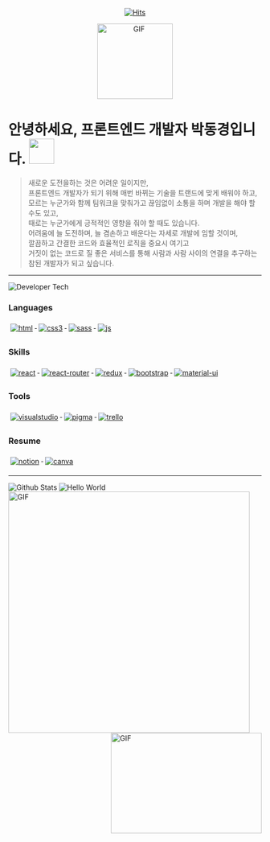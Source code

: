  <div align=center>
  
  [![Hits](https://hits.seeyoufarm.com/api/count/incr/badge.svg?url=https%3A%2F%2Fgithub.com%2FDongKyoungPark)](https://hits.seeyoufarm.com)

  <img align="center" alt="GIF" height="150px" src="https://media.giphy.com/media/du3J3cXyzhj75IOgvA/giphy.gif" />
  
  </div>
  
# 안녕하세요, 프론트엔드 개발자 박동경입니다. <img src="https://emojis.slackmojis.com/emojis/images/1531849430/4246/blob-sunglasses.gif?1531849430" width="50"/>

> 새로운 도전을하는 것은 어려운 일이지만, <br>프론트엔드 개발자가 되기 위해 매번 바뀌는 기술을 트랜드에 맞게 배워야 하고, <br>모르는 누군가와 함께 팀워크을 맞춰가고 끊임없이 소통을 하며 개발을 해야 할 수도 있고, <br>때로는 누군가에게 긍적적인 영향을 줘야 할 때도 있습니다. <br>어려움에 늘 도전하며, 늘 겸손하고 배운다는 자세로 개발에 임할 것이며, <br>깔끔하고 간결한 코드와 효율적인 로직을 중요시 여기고 <br>거짓이 없는 코드로 질 좋은 서비스를 통해 사람과 사람 사이의 연결을 추구하는 참된 개발자가 되고 싶습니다.

<!-- ## Developer Tech -->

---

<img src="https://capsule-render.vercel.app/api?type=soft&color=gradient&height=50&section=footer&text=Developer Tech&fontSize=20&animation=fadeIn&fontAlign=10&fontAlignY=55" alt='Developer Tech'/>

### Languages

<!-- <img src="https://capsule-render.vercel.app/api?type=soft&color=gradient&height=30&section=footer&text=Languages&fontSize=20&animation=fadeIn&fontAlign=10&fontAlignY=55" alt='Languages'/> -->

<p align="left">
  <a href="#">
    <img src="https://raw.githubusercontent.com/DongKyoungPark/DongKyoungPark/master/svg/dev/languages/html.svg" alt="html" style="vertical-align:top; margin:6px 4px"/>
  </a>

  <a href="#">
    <img src="https://raw.githubusercontent.com/DongKyoungPark/DongKyoungPark/master/svg/dev/languages/css3.svg" alt="css3" style="vertical-align:top; margin:6px 4px"/>
  </a>

  <a href="#">
    <img src="https://raw.githubusercontent.com/DongKyoungPark/DongKyoungPark/master/svg/dev/languages/sass.svg" alt="sass" style="vertical-align:top; margin:6px 4px"/>
  </a>

  <a href="#">
    <img src="https://raw.githubusercontent.com/DongKyoungPark/DongKyoungPark/master/svg/dev/languages/js.svg" alt="js" style="vertical-align:top; margin:6px 4px"/>
  </a>  
</p>

### Skills

<!-- <img src="https://capsule-render.vercel.app/api?type=soft&color=gradient&height=30&section=footer&text=Skills&fontSize=20&animation=fadeIn&fontAlign=10&fontAlignY=55" alt='Skills'/> -->

<p align="left">
  <a href="https://ko.reactjs.org/">
    <img src="https://raw.githubusercontent.com/DongKyoungPark/DongKyoungPark/master/svg/dev/frameworks/react.svg" alt="react" style="vertical-align:top; margin:6px 4px"/>
  </a>

   <a href="https://reactrouter.com/web/guides/quick-start">
    <img src="https://raw.githubusercontent.com/DongKyoungPark/DongKyoungPark/master/svg/dev/frameworks/react-router.svg" alt="react-router" style="vertical-align:top; margin:6px 4px"/>
  </a>
  
  <a href="https://lunit.gitbook.io/redux-in-korean/">
    <img src="https://raw.githubusercontent.com/DongKyoungPark/DongKyoungPark/master/svg/dev/frameworks/redux.svg" alt="redux" style="vertical-align:top; margin:6px 4px"/>
  </a>

  <a href="https://react-bootstrap.github.io/">
    <img src="https://raw.githubusercontent.com/DongKyoungPark/DongKyoungPark/master/svg/dev/frameworks/bootstrap.svg" alt="bootstrap" style="vertical-align:top; margin:6px 4px"/>
  </a>

   <a href="https://material-ui.com/">
    <img src="https://raw.githubusercontent.com/DongKyoungPark/DongKyoungPark/master/svg/dev/frameworks/Material-UI.svg" alt="material-ui" style="vertical-align:top; margin:6px 4px"/>
  </a>  
</p>

### Tools

<!-- <img src="https://capsule-render.vercel.app/api?type=soft&color=gradient&height=30&section=footer&text=Tools&fontSize=20&animation=fadeIn&fontAlign=10&fontAlignY=55" alt='Tools'/> -->

<p align="left">
 <a href="#">
    <img src="https://raw.githubusercontent.com/DongKyoungPark/DongKyoungPark/master/svg/dev/tools/visualstudio.svg" alt="visualstudio" style="vertical-align:top; margin:6px 4px"/>
  </a>

  <a href="#">
    <img src="https://raw.githubusercontent.com/DongKyoungPark/DongKyoungPark/master/svg/dev/tools/pigma.svg" alt="pigma" style="vertical-align:top; margin:6px 4px"/>
  </a> 
  
  <a href="#">
    <img src="https://raw.githubusercontent.com/DongKyoungPark/DongKyoungPark/master/svg/dev/tools/trello.svg" alt="trello" style="vertical-align:top; margin:6px 4px"/>
  </a>
</p>

### Resume

<!-- <img src="https://capsule-render.vercel.app/api?type=soft&color=gradient&height=30&section=footer&text=Resume&fontSize=20&animation=fadeIn&fontAlign=10&fontAlignY=55" alt='Resume'/> -->

<p align="left">
 <a href="https://www.notion.so/e1lol/34f21cb3d1474e1abcd25ef98efd4c7a">
    <img src="https://raw.githubusercontent.com/DongKyoungPark/DongKyoungPark/master/svg/blogs/notion.svg" alt="notion" style="vertical-align:top; margin:6px 4px"/>
  </a> 
  <a href="https://www.canva.com/design/DAEB7QfAjNA/31FtMmdXjFcJ0WsPPRroWw/view?utm_content=DAEB7QfAjNA&utm_campaign=designshare&utm_medium=link&utm_source=publishsharelink">
    <img src="https://raw.githubusercontent.com/DongKyoungPark/DongKyoungPark/master/svg/blogs/canva.svg" alt="canva" style="vertical-align:top; margin:6px 4px"/>
  </a> 
</p>

---

<!-- ### Github Stats -->

<img src="https://capsule-render.vercel.app/api?type=soft&color=gradient&height=50&section=footer&text=Github Stats&fontSize=20&animation=fadeIn&fontAlign=8&fontAlignY=55" alt='Github Stats'/>

<!-- ![Anurag's github stats ](https://github-readme-stats.vercel.app/api?username=DongKyoungPark&show_icons=true&theme=dark) -->
<img align="left" alt="GIF" width="480" src="https://github-readme-stats.vercel.app/api?username=DongKyoungPark&show_icons=true&theme=dark" />

<!-- <img align="right" height="200" width="300"  alt="GIF" src="https://miro.medium.com/max/1360/1*IRGHmiGsa16stedQvIaZfw.gif" /> -->
<img align="right" height="200" width="300"  alt="GIF" src="https://raw.githubusercontent.com/DongKyoungPark/DongKyoungPark/master/svg/developer.gif" />

<img src="https://capsule-render.vercel.app/api?type=soft&color=gradient&height=100&section=footer&text=Hello%World!&fontSize=80&animation=fadeIn&fontAlignY=55" alt='Hello World'/>

<!--
**DongKyoungPark/DongKyoungPark** is a ✨ _special_ ✨ repository because its `README.md` (this file) appears on your GitHub profile.

Here are some ideas to get you started:

- 🔭 I’m currently working on ...
- 🌱 I’m currently learning ...
- 👯 I’m looking to collaborate on ...
- 🤔 I’m looking for help with ...
- 💬 Ask me about ...
- 📫 How to reach me: ...
- 😄 Pronouns: ...
- ⚡ Fun fact: ...
  -->
